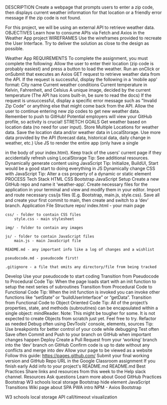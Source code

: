 DESCRIPTION
Create a webpage that prompts users to enter a zip code, then displays current weather  information for that location or a friendly error message if the zip code is not found.

For this project, we will be using an external API to retrieve weather data.
OBJECTIVES
Learn how to consume APIs via Fetch and Axios in the Weather App project
WIREFRAMES
Use the wireframes provided to recreate the User Interface.  Try to deliver the solution as close to the design as possible.


Weather App
REQUIREMENTS
To complete the assignment, you must complete the following:
Allow the user to enter their location (zip code is probably easiest) and press a button to load the weather.
Run an onClick or onSubmit that executes an Axios GET request to retrieve weather data from the API.
If the request is successful, display the following in a 'mobile app' format:
City name
Current weather conditions
Current temperature in Kelvin, Fahrenheit, and Celsius
A unique image, decided by the current temperature (The API has icons built-in, be sure to read the docs)
If the request is unsuccessful, display a specific error message such as "Invalid Zip Code" or anything else that might come back from the API.
Allow the user to continue entering new zip codes to get new weather data.
Remember to push to GitHub!
Potential employers will view your GitHub profile, so activity is crucial!
STRETCH GOALS
Get weather based on location data (no need for user input).
Store Multiple Locations for weather data.
Save the location data and/or weather data in LocalStorage.
Use more data provided by the API (forecast data, historical data, daily change in weather, etc.)
Use JS to render the entire app (only have a single <div id='main'></div> in the body of your index.html).
Keep track of the users' current page if they accidentally refresh using LocalStorage
Tip: See additional resources.
Dynamically generate content using JavaScript
Tip: Initialize, BuildUI, Start would be a good start to doing everything in JS
Dynamically change CSS with JavaScript
Tip: Alter a css property of a dynamic or static element
PROCESS
Tech Stack
HTML
CSS
Bootstrap
JavaScript
Setup
Create a new GitHub repo and name it ‘weather-app’.
Create necessary files for the application in your terminal and view and modify them in your editor.
Import and route necessary css/js files (E.g. Bootstrap, main.js, style.css).
Save all and create your first commit to main, then create and switch to a ‘dev’ branch.
Application File Structure
repo/
    index.html - your main page

    css/ - folder to contain CSS files
        style.css - main stylesheet

    img/ - folder to contain any images

    js/ - folder to contain JavaScript files
        main.js - main JavaScript file

    README.md - any important info like a log of changes and a wishlist

    pseudocode.md - pseudocode first!

    .gitignore - a file that omits any directory/file from being tracked



Develop
Use your pseudocode to start coding
Transition from Pseudocode to Procedural Code
Tip: When the page loads start with an init function to setup the next series of subroutines
Transition from Procedural Code to Functional Code
Tip: When the init function is invoked you can invoke other functions like “setState” or “buildUserInterface” or “getData”.
Transition from Functional Code to Object Oriented Code
Tip: All of the project’s properties, state, and methods (subroutines) can be encapsulated within a single object: mindReader.
Note: This might be tougher for some.  It is not expected to create Objects from scratch just yet.  Feel free to try.
Refactor as needed
Debug often using DevTools’ console, elements, sources
Tip: Use breakpoints for better control of your code while debugging
Test often
Save often
Commit and Push to your branch on GitHub when important changes happen
Deploy
Create a Pull Request from your ‘working’ branch into the ‘dev’ branch on GitHub
Confirm code is up to date without any conflicts and merge into dev
Allow your page to be viewed as a website
Follow this guide: https://pages.github.com/
Submit your final working version and GitHub Repo URL in the Google Classroom assignment
If you finish early
Add info to your project's README.md
README.md Best Practices
Share links and resources from this week to the Help slack channel.
Resources
Ask questions 
Learn more about Good GitHub Practices
Bootstrap
W3 schools local storage
Bootstrap hide element
JavaScript Transitions
Wiki page about SPA
PWA intro
NPM - Axios
Bootstrap

W3 schools local storage
API call/timeout visualization
